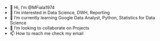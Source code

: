 - 👋 Hi, I’m @MFiala1974
- 👀 I’m interested in Data Science, DWH, Reporting
- 🌱 I’m currently learning Google Data Analyst, Python, Statistics for Data Science
- 💞️ I’m looking to collaborate on Projects
- 📫 How to reach me check my email

<!---
MFiala1974/MFiala1974 is a ✨ special ✨ repository because its `README.md` (this file) appears on your GitHub profile.
You can click the Preview link to take a look at your changes.
--->
